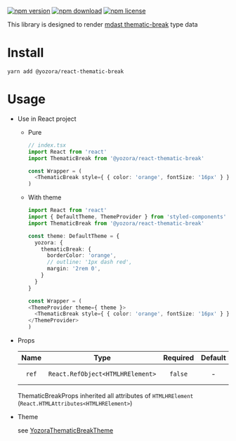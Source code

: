 [![npm version](https://img.shields.io/npm/v/@yozora/react-thematic-break.svg)](https://www.npmjs.com/package/@yozora/react-thematic-break)
[![npm download](https://img.shields.io/npm/dm/@yozora/react-thematic-break.svg)](https://www.npmjs.com/package/@yozora/react-thematic-break)
[![npm license](https://img.shields.io/npm/l/@yozora/react-thematic-break.svg)](https://www.npmjs.com/package/@yozora/react-thematic-break)


This library is designed to render [mdast thematic-break][] type data


# Install

  ```shell
  yarn add @yozora/react-thematic-break
  ```

# Usage
  * Use in React project

    - Pure

      ```typescript
      // index.tsx
      import React from 'react'
      import ThematicBreak from '@yozora/react-thematic-break'

      const Wrapper = (
        <ThematicBreak style={ { color: 'orange', fontSize: '16px' } } />
      )
      ```

    - With theme

      ```typescript
      import React from 'react'
      import { DefaultTheme, ThemeProvider } from 'styled-components'
      import ThematicBreak from '@yozora/react-thematic-break'

      const theme: DefaultTheme = {
        yozora: {
          thematicBreak: {
            borderColor: 'orange',
            // outline: '1px dash red',
            margin: '2rem 0',
          }
        }
      }

      const Wrapper = (
      <ThemeProvider theme={ theme }>
        <ThematicBreak style={ { color: 'orange', fontSize: '16px' } } />
      </ThemeProvider>
      )
      ```

  * Props

     Name     | Type                              | Required  | Default | Description
    :--------:|:---------------------------------:|:---------:|:-------:|:-------------
     `ref`    | `React.RefObject<HTMLHRElement>`  | `false`   | -       | Forwarded ref callback

    ThematicBreakProps inherited all attributes of `HTMLHRElement` (`React.HTMLAttributes<HTMLHRElement>`)

  * Theme

    see [YozoraThematicBreakTheme][]

[mdast thematic-break]: https://github.com/syntax-tree/mdast#thematicbreak
[YozoraThematicBreakTheme]: (https://github.com/lemon-clown/yozora-react/blob/master/packages/thematic-break/src/theme.ts)
